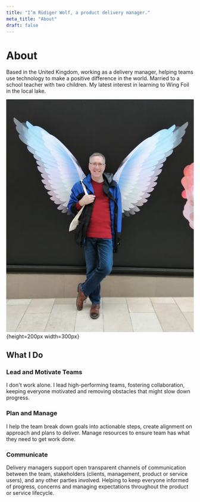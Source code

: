 ```yaml
---
title: "I’m Rüdiger Wolf, a product delivery manager."
meta_title: "About"
draft: false
---
```

# About

Based in the United Kingdom, working as a delivery manager, helping teams use technology to make a positive difference in the world. Married to a school teacher with two children. My latest interest in learning to Wing Foil in the local lake.

![Picture of Rüdiger Wolf with wings](images/rnwolf-with-wings.jpg){height=200px width=300px}

## What I Do

### Lead and Motivate Teams

I don't work alone. I lead high-performing teams, fostering collaboration, keeping everyone motivated and removing obstacles that might slow down progress.

### Plan and Manage

I help the team break down goals into actionable steps, create alignment on approach and plans to deliver. Manage resources to ensure team has what they need to get work done.

### Communicate

Delivery managers support open transparent channels of communication between the team, stakeholders (clients, management, product or service users), and any other parties involved. Helping to keep everyone informed of progress, concerns and managing expectations throughout the product or service lifecycle.